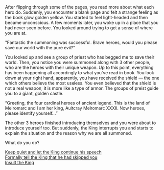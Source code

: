 After flipping through some of the pages, you read more about what each hero do. Suddenly, you encounter a blank page and felt a strange feeling as the book glow golden yellow. You started to feel light-headed and then became unconscious. A few moments later, you woke up in a place that you had never seen before. You looked around trying to get a sense of where you are at.
  
"Fantastic the summoning was successful. Brave heroes, would you please save our world with the pure evil?"

You looked up and see a group of priest who has begged me to save their world. Then, you notice you were summoned along with 3 other people, who are the heroes with their unique weapon. Up to this point, everything has been happening all accordingly to what you've read in book. You look down at your right hand, apparently, you have received the shield — the one which others believe the most useless. You even believed that the shield is not a real weapon; it is more like a type of armor. The groups of preist guide you to a giant, golden castle.

“Greeting, the four cardinal heroes of ancient legend. This is the land of Melromarc and I am her king, Aultcray Melromarc XXXII. Now heroes, please identify yourself...”

The other 3 heroes finished introducing themselves and you were about to introduce yourself too. But suddenly, the King interrupts you and starts to explain the situation and the reason why we are all summoned. 

What do you do?

[Keep quiet and let the King continue his speech](keep-quiet.md)  
[Formally tell the King that he had skipped you](formally-tell.md)  
[Insult the King](insult-king.md)  
